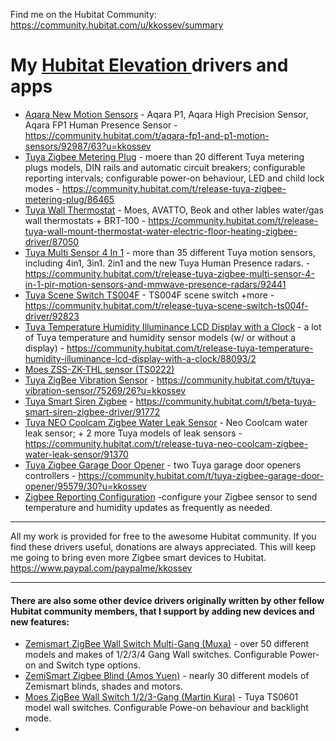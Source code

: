 
Find me on the Hubitat Community: https://community.hubitat.com/u/kkossev/summary 

# My [Hubitat Elevation ](https://hubitat.com/)drivers and apps

* [Aqara New Motion Sensors](https://github.com/kkossev/Hubitat/tree/main/Drivers/Aqara%20P1%20Motion%20Sensor) - Aqara P1, Aqara High Precision Sensor, Aqara FP1 Human Presence Sensor - https://community.hubitat.com/t/aqara-fp1-and-p1-motion-sensors/92987/63?u=kkossev 
* [Tuya Zigbee Metering Plug](https://github.com/kkossev/Hubitat/tree/main/Drivers/Tuya%20Zigbee%20Metering%20Plug) - moere than 20 different Tuya metering plugs models, DIN rails and automatic circuit breakers; configurable reporting intervals; configurable power-on behaviour, LED and child lock modes - https://community.hubitat.com/t/release-tuya-zigbee-metering-plug/86465 
* [Tuya Wall Thermostat](https://github.com/kkossev/Hubitat-Tuya-Wall-Thermostat) - Moes, AVATTO, Beok and other lables water/gas wall thermostats + BRT-100 - https://community.hubitat.com/t/release-tuya-wall-mount-thermostat-water-electric-floor-heating-zigbee-driver/87050 
* [Tuya Multi Sensor 4 In 1](https://github.com/kkossev/Hubitat/blob/main/Drivers/Tuya%20Multi%20Sensor%204%20In%201/Tuya%20Multi%20Sensor%204%20In%201.groovy) - more than 35 different Tuya motion sensors, including 4in1, 3in1. 2in1 and the new Tuya Human Presence radars. - https://community.hubitat.com/t/release-tuya-zigbee-multi-sensor-4-in-1-pir-motion-sensors-and-mmwave-presence-radars/92441 
* [Tuya Scene Switch TS004F](https://github.com/kkossev/Hubitat/tree/main/Drivers/Tuya%20TS004F) - TS004F scene switch +more - https://community.hubitat.com/t/release-tuya-scene-switch-ts004f-driver/92823 
* [Tuya Temperature Humidity Illuminance LCD Display with a Clock](https://github.com/kkossev/Hubitat/tree/main/Drivers/Tuya%20Temperature%20Humidity%20Illuminance%20LCD%20Display%20with%20a%20Clock) - a lot of Tuya temperature and humidity sensor models (w/ or without a display) - https://community.hubitat.com/t/release-tuya-temperature-humidity-illuminance-lcd-display-with-a-clock/88093/2
* [Moes ZSS-ZK-THL sensor (TS0222)](https://github.com/kkossev/Hubitat/tree/main/Drivers/Moes_ZSS-ZK-THL_TS0222)
* [Tuya ZigBee Vibration Sensor](https://github.com/kkossev/Hubitat/tree/main/Drivers/Tuya%20ZigBee%20Vibration%20Sensor) - https://community.hubitat.com/t/tuya-vibration-sensor/75269/26?u=kkossev
* [Tuya Smart Siren Zigbee](https://github.com/kkossev/Hubitat/tree/main/Drivers/Tuya%20Smart%20Siren%20Zigbee) - https://community.hubitat.com/t/beta-tuya-smart-siren-zigbee-driver/91772 
* [Tuya NEO Coolcam Zigbee Water Leak Sensor](https://github.com/kkossev/Hubitat/tree/main/Drivers/Tuya%20NEO%20Coolcam%20Zigbee%20Water%20Leak%20Sensor) - Neo Coolcam water leak sensor; + 2 more Tuya models of leak sensors - https://community.hubitat.com/t/release-tuya-neo-coolcam-zigbee-water-leak-sensor/91370 
* [Tuya Zigbee Garage Door Opener](https://github.com/kkossev/Hubitat/blob/main/Drivers/Tuya%20Zigbee%20Garage%20Door%20Opener/Tuya%20Zigbee%20Garage%20Door%20Opener.groovy) - two Tuya garage door openers controllers - https://community.hubitat.com/t/tuya-zigbee-garage-door-opener/95579/30?u=kkossev
* [Zigbee Reporting Configuration](https://github.com/kkossev/hubitat-ZigbeeReportingConfiguration/blob/main/Zigbee%20Reporting%20Configuration.groovy) -configure your Zigbee sensor to send temperature and humidity updates as frequently as needed.

---------------------------

All my work is provided for free to the awesome Hubitat community. If you find these drivers useful, donations are always appreciated.
This will keep me going to bring even more Zigbee smart devices to Hubitat.
https://www.paypal.com/paypalme/kkossev

---------------------------

#### There are also some other device drivers originally written by other fellow Hubitat community members, that I support by adding new devices and new features:

* [Zemismart ZigBee Wall Switch Multi-Gang (Muxa)](https://github.com/kkossev/hubitat-muxa-fork/blob/master/drivers/zemismart-zigbee-multigang-switch.groovy) - over 50 different models and makes of 1/2/3/4 Gang Wall switches. Configurable Power-on and Switch type options.
* [ZemiSmart Zigbee Blind (Amos Yuen)](https://github.com/amosyuen/hubitat-zemismart-zigbee/blob/main/Zemismart%20Zigbee%20Blind.groovy) - nearly 30 different models of Zemismart blinds, shades and motors.
* [Moes ZigBee Wall Switch 1/2/3-Gang (Martin Kura)](https://github.com/martinkura-svk/Hubitat/blob/main/Moes%20ZigBee%20Wall%20Switch) - Tuya TS0601 model wall switches. Configurable Powe-on behaviour and backlight mode.
* 
